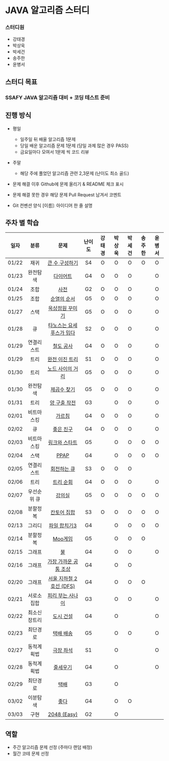 # JAVA 알고리즘 스터디

### 스터디원

-   강태경
-   박상욱
-   박세건
-   송주한
-   윤병서

## 스터디 목표

### SSAFY JAVA 알고리즘 대비 + 코딩 테스트 준비

## 진행 방식

-   평일
    -   일주일 뒤 배울 알고리즘 1문제
    -   당일 배운 알고리즘 문제 1문제 (당일 과제 많은 경우 PASS)
    -   금요일마다 모여서 1문제 씩 코드 리뷰
-   주말

    -   해당 주에 풀었던 알고리즘 관련 2,3문제 (난이도 최소 골드)

-   문제 해결 이후 Github에 문제 올리기 & README 체크 표시
-   문제 해결 못한 경우 해당 문제 Pull Request 남겨서 코멘트
-   Git 컨벤션 양식 [이름]: 아이디어 한 줄 설명

## 주차 별 학습

| 일자  |     분류     |                               문제                                | 난이도 | 강태경 | 박상욱 | 박세건 | 송주한 | 윤병서 |
| ----- | :----------: | :---------------------------------------------------------------: | :----: | :----: | :----: | :----: | :----: | :----: |
| 01/22 |     재귀     |      [큰 수 구성하기](https://www.acmicpc.net/problem/18511)      |   S4   |   O    |   O    |   O    |   O    |   O    |
| 01/23 |   완전탐색   |         [다이어트](https://www.acmicpc.net/problem/19942)         |   G4   |   O    |   O    |   O    |        |   O    |
| 01/24 |     조합     |           [사전](https://www.acmicpc.net/problem/1256)            |   G2   |   O    |   O    |   O    |        |   O    |
| 01/25 |     조합     |        [순열의 순서](https://www.acmicpc.net/problem/1722)        |   G5   |   O    |   O    |   O    |        |   O    |
| 01/27 |     스택     |      [옥상정원 꾸미기](https://www.acmicpc.net/problem/6198)      |   G5   |   O    |   O    |   O    |        |   O    |
| 01/28 |      큐      | [타노스는 요세푸스가 밉다](https://www.acmicpc.net/problem/28066) |   S2   |   O    |   O    |   O    |        |   O    |
| 01/29 |  연결리스트  |        [철도 공사](https://www.acmicpc.net/problem/23309)         |   G4   |   O    |   O    |   O    |        |   O    |
| 01/29 |     트리     |      [완전 이진 트리](https://www.acmicpc.net/problem/9934)       |   S1   |   O    |   O    |   O    |        |   O    |
| 01/30 |     트리     |     [노드 사이의 거리](https://www.acmicpc.net/problem/1240)      |   G5   |   O    |   O    |   O    |        |   O    |
| 01/30 |   완전탐색   |        [제곱수 찾기](https://www.acmicpc.net/problem/1025)        |   G5   |   O    |   O    |   O    |        |   O    |
| 01/31 |     트리     |       [양 구출 작전](https://www.acmicpc.net/problem/16437)       |   G3   |        |   O    |   O    |        |   O    |
| 02/01 |  비트마스킹  |          [가르침](https://www.acmicpc.net/problem/1062)           |   G4   |   O    |   O    |   O    |        |   O    |
| 02/02 |      큐      |         [좋은 친구](https://www.acmicpc.net/problem/3078)         |   G4   |   O    |   O    |   O    |        |   O    |
| 02/03 |  비트마스킹  |      [링크와 스타트](https://www.acmicpc.net/problem/15661)       |   G5   |        |   O    |   O    |   O    |   O    |
| 02/04 |     스택     |           [PPAP](https://www.acmicpc.net/problem/16120)           |   G4   |        |   O    |   O    |   O    |   O    |
| 02/05 |  연결리스트  |        [회전하는 큐](https://www.acmicpc.net/problem/1021)        |   S3   |   O    |   O    |   O    |        |        |
| 02/06 |     트리     |        [트리 순회](https://www.acmicpc.net/problem/22856)         |   G4   |   O    |   O    |   O    |        |   O    |
| 02/07 | 우선순위 큐  |          [강의실](https://www.acmicpc.net/problem/1374)           |   G5   |   O    |   O    |   O    |   O    |   O    |
| 02/08 |   분할정복   |        [칸토어 집합](https://www.acmicpc.net/problem/4779)        |   S3   |   O    |   O    |   O    |   O    |   O    |
| 02/13 |    그리디    |       [파일 합치기3](https://www.acmicpc.net/problem/13975)       |   G4   |        |   O    |   O    |   O    |   O    |
| 02/14 |   분할정복   |          [Moo게임](https://www.acmicpc.net/problem/5904)          |   G5   |        |   O    |   O    |   O    |        |
| 02/15 |    그래프    |            [불](https://www.acmicpc.net/problem/5427)             |   G4   |        |   O    |   O    |        |   O    |
| 02/16 |    그래프    |   [가장 가까운 공통 조상](https://www.acmicpc.net/problem/3584)   |   G4   |        |   O    |   O    |        |        |
| 02/20 |    그래프    | [서울 지하철 2호선 (DFS)](https://www.acmicpc.net/problem/16947)  |   G4   |        |   O    |   O    |   O    |        |
| 02/21 |  서로소집합  |     [피리 부는 사나이](https://www.acmicpc.net/problem/16724)     |   G3   |        |   O    |   O    |        |   O    |
| 02/22 | 최소신장트리 |        [도시 건설](https://www.acmicpc.net/problem/21924)         |   G4   |        |   O    |        |        |   O    |
| 02/23 |   최단경로   |         [택배 배송](https://www.acmicpc.net/problem/5972)         |   G5   |        |   O    |   O    |        |   O    |
| 02/27 |  동적계획법  |         [극장 좌석](https://www.acmicpc.net/problem/2302)         |   S1   |        |   O    |        |        |   O    |
| 02/28 |  동적계획법  |         [줄세우기](https://www.acmicpc.net/problem/2631)          |   G4   |        |   O    |        |        |   O    |
| 02/29 |   최단경로   |           [택배](https://www.acmicpc.net/problem/1719)            |   G3   |        |   O    |        |        |        |
| 03/02 |   이분탐색   |           [좋다](https://www.acmicpc.net/problem/1253)            |   G4   |        |   O    |   O    |        |        |
| 03/03 |     구현     |       [2048 (Easy)](https://www.acmicpc.net/problem/12100)        |   G2   |        |   O    |        |        |        |

## 역할

-   주간 알고리즘 문제 선정 (주마다 랜덤 배정)
-   월간 코테 문제 선정
